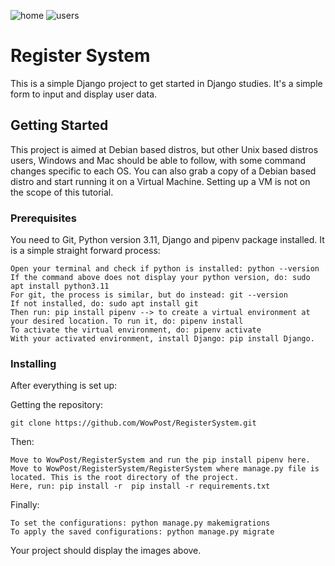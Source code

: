 ![home](https://github.com/WowPost/RegisterSystem/assets/150549548/7081736b-0c61-438b-824d-dd59ff765cb0)
![users](https://github.com/WowPost/RegisterSystem/assets/150549548/dd989a64-423d-4d03-a8a9-808098aa856c)


# Register System

This is a simple Django project to get started in Django studies. It's a simple form to input and display user data.

## Getting Started

This project is aimed at Debian based distros, but other Unix based distros users, Windows and Mac should be able to follow, with some command changes specific to each OS.
You can also grab a copy of a Debian based distro and start running it on a Virtual Machine. Setting up a VM is not on the scope of this tutorial.

### Prerequisites

You need to Git, Python version 3.11, Django and pipenv package installed. It is a simple straight forward process:

```
Open your terminal and check if python is installed: python --version
If the command above does not display your python version, do: sudo apt install python3.11
For git, the process is similar, but do instead: git --version
If not installed, do: sudo apt install git
Then run: pip install pipenv --> to create a virtual environment at your desired location. To run it, do: pipenv install
To activate the virtual environment, do: pipenv activate
With your activated environment, install Django: pip install Django. 
```

### Installing

After everything is set up:

Getting the repository:

```
git clone https://github.com/WowPost/RegisterSystem.git
```

Then:

```
Move to WowPost/RegisterSystem and run the pip install pipenv here.
Move to WowPost/RegisterSystem/RegisterSystem where manage.py file is located. This is the root directory of the project.
Here, run: pip install -r  pip install -r requirements.txt
```

Finally:

```
To set the configurations: python manage.py makemigrations
To apply the saved configurations: python manage.py migrate
```
Your project should display the images above.
### 

